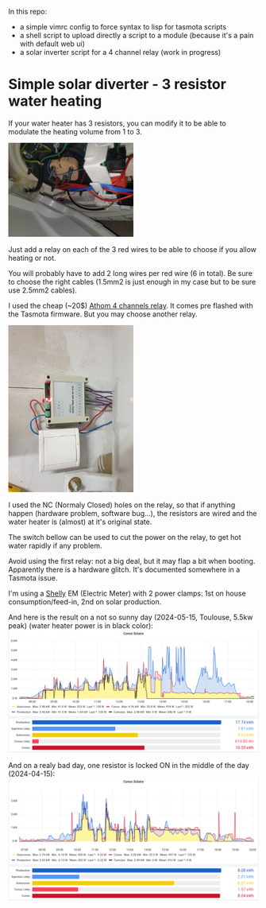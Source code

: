 In this repo:
* a simple vimrc config to force syntax to lisp for tasmota scripts
* a shell script to upload directly a script to a module (because it's a pain with default web ui)
* a solar inverter script for a 4 channel relay (work in progress)

# Simple solar diverter - 3 resistor water heating

If your water heater has 3 resistors, you can modify it to be able to modulate the heating volume from 1 to 3.

<img src="/img/water_heater_3_resistors.jpg" width="50%" alt="Some water heater with 3 resistors" />

Just add a relay on each of the 3 red wires to be able to choose if you allow heating or not.

You will probably have to add 2 long wires per red wire (6 in total). Be sure to choose the right cables (1.5mm2 is just enough in my case but to be sure use 2.5mm2 cables).

I used the cheap (~20$) [Athom 4 channels relay](https://www.athom.tech/blank-1/4ch-inching-self-lock-relay). It comes pre flashed with the Tasmota firmware. But you may choose another relay.

<img src="/img/athom_relay_4_channels_tasmota.jpg" width="50%" alt="water heater 3 resistors plugged to Athom 4 channels relay" />

I used the NC (Normaly Closed) holes on the relay, so that if anything happen (hardware problem, software bug...), the resistors are wired and the water heater is (almost) at it's original state.

The switch bellow can be used to cut the power on the relay, to get hot water rapidly if any problem.

Avoid using the first relay: not a big deal, but it may flap a bit when booting. Apparently there is a hardware glitch. It's documented somewhere in a Tasmota issue.

I'm using a [Shelly](https://www.shelly.com) EM (Electric Meter) with 2 power clamps: 1st on house consumption/feed-in, 2nd on solar production.

And here is the result on a not so sunny day (2024-05-15, Toulouse, 5.5kw peak) (water heater power is in black color):
![Grafana not so sunny day](/img/grafana.png)

And on a realy bad day, one resistor is locked ON in the middle of the day (2024-04-15):
![Grafana not so sunny day](/img/grafana-bad-day.png)
